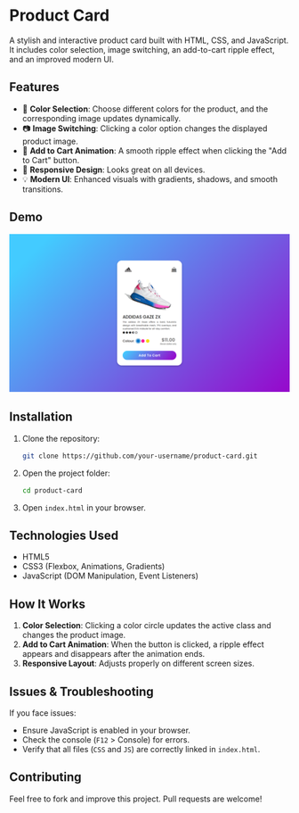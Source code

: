# Product Card

A stylish and interactive product card built with HTML, CSS, and JavaScript. It includes color selection, image switching, an add-to-cart ripple effect, and an improved modern UI.

## Features

- 🎨 **Color Selection**: Choose different colors for the product, and the corresponding image updates dynamically.
- 📷 **Image Switching**: Clicking a color option changes the displayed product image.
- 🛒 **Add to Cart Animation**: A smooth ripple effect when clicking the "Add to Cart" button.
- 🌟 **Responsive Design**: Looks great on all devices.
- 💡 **Modern UI**: Enhanced visuals with gradients, shadows, and smooth transitions.

## Demo
![Live Preview](demo.png)

## Installation

1. Clone the repository:
   ```sh
   git clone https://github.com/your-username/product-card.git
   ```
2. Open the project folder:
   ```sh
   cd product-card
   ```
3. Open `index.html` in your browser.

## Technologies Used

- HTML5
- CSS3 (Flexbox, Animations, Gradients)
- JavaScript (DOM Manipulation, Event Listeners)

## How It Works

1. **Color Selection**: Clicking a color circle updates the active class and changes the product image.
2. **Add to Cart Animation**: When the button is clicked, a ripple effect appears and disappears after the animation ends.
3. **Responsive Layout**: Adjusts properly on different screen sizes.

## Issues & Troubleshooting

If you face issues:
- Ensure JavaScript is enabled in your browser.
- Check the console (`F12` > Console) for errors.
- Verify that all files (`CSS` and `JS`) are correctly linked in `index.html`.

## Contributing

Feel free to fork and improve this project. Pull requests are welcome!



